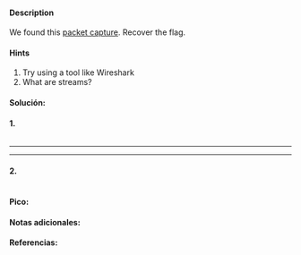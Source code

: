
#### Description
We found this [packet capture](https://jupiter.challenges.picoctf.org/static/483e50268fe7e015c49caf51a69063d0/capture.pcap). Recover the flag.

#### Hints 
1. Try using a tool like Wireshark
2. What are streams?


#### Solución:

#### 1.

````

`````




--- 
---
#### 2.

````

`````


#### Pico:


#### Notas adicionales:


#### Referencias:



